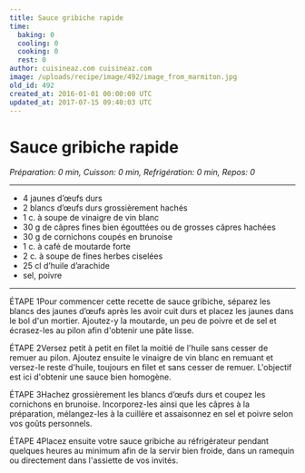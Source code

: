 ```yaml
---
title: Sauce gribiche rapide
time:
  baking: 0
  cooling: 0
  cooking: 0
  rest: 0
author: cuisineaz.com cuisineaz.com
image: /uploads/recipe/image/492/image_from_marmiton.jpg
old_id: 492
created_at: 2016-01-01 00:00:00 UTC
updated_at: 2017-07-15 09:40:03 UTC
---
```


# Sauce gribiche rapide

*Préparation: 0 min, Cuisson: 0 min, Refrigération: 0 min, Repos: 0*

---

- 4 jaunes d’œufs durs
- 2 blancs d’œufs durs grossièrement hachés
- 1 c. à soupe de vinaigre de vin blanc
- 30 g de câpres fines bien égouttées ou de grosses câpres hachées
- 30 g de cornichons coupés en brunoise
- 1 c. à café de moutarde forte
- 2 c. à soupe de fines herbes ciselées
- 25 cl d’huile d’arachide
- sel, poivre

---

ÉTAPE 1Pour commencer cette recette de sauce gribiche, séparez les blancs des jaunes d’œufs après les avoir cuit durs et placez les jaunes dans le bol d'un mortier. Ajoutez-y la moutarde, un peu de poivre et de sel et écrasez-les au pilon afin d'obtenir une pâte lisse.

ÉTAPE 2Versez petit à petit en filet la moitié de l'huile sans cesser de remuer au pilon. Ajoutez ensuite le vinaigre de vin blanc en remuant et versez-le reste d'huile, toujours en filet et sans cesser de remuer. L'objectif est ici d'obtenir une sauce bien homogène.

ÉTAPE 3Hachez grossièrement les blancs d’œufs durs et coupez les cornichons en brunoise. Incorporez-les ainsi que les câpres à la préparation, mélangez-les à la cuillère et assaisonnez en sel et poivre selon vos goûts personnels.

ÉTAPE 4Placez ensuite votre sauce gribiche au réfrigérateur pendant quelques heures au minimum afin de la servir bien froide, dans un ramequin ou directement dans l'assiette de vos invités.
